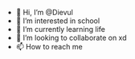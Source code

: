 - 👋 Hi, I’m @Dievul
- 👀 I’m interested in school
- 🌱 I’m currently learning life
- 💞️ I’m looking to collaborate on xd
- 📫 How to reach me 

<!---
Dievul/Dievul is a ✨ special ✨ repository because its `README.md` (this file) appears on your GitHub profile.
You can click the Preview link to take a look at your changes.
--->
